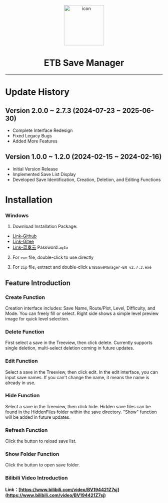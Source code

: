 <link rel="stylesheet" href="https://cdnjs.cloudflare.com/ajax/libs/font-awesome/5.15.4/css/all.min.css" crossorigin="anonymous" />

<div style="text-align: center;"><img src="https://github.com/llzgdc/ETBSaveManager/blob/development/src-tauri/icons/128x128.png" alt="icon" width="128" height="128"></div>

<div style="text-align: center;"><h1>ETB Save Manager</h1></div>

---

# Update History

## Version 2.0.0 ~ 2.7.3 (2024-07-23 ~ 2025-06-30)

- Complete Interface Redesign
- Fixed Legacy Bugs
- Added More Features


## Version 1.0.0 ~ 1.2.0 (2024-02-15 ~ 2024-02-16)
- Initial Version Release
- Implemented Save List Display
- Developed Save Identification, Creation, Deletion, and Editing Functions

# Installation

### Windows

1. Download Installation Package:

- [Link-Github](https://github.com/llzgdc/EscapeTheBackroomsSaveGamesTools/releases/tag/v2.3.0)
- [Link-Gitee](https://gitee.com/llzgd/EscapeTheBackroomsSaveGamesTools/releases/tag/v2.6.0)
- [Link-蓝奏云](https://llzgd.lanzouu.com/b009h9fqxg) Password:`aq4u`


2. For `exe` file, double-click to use directly

3. For `zip` file, extract and double-click `ETBSaveManager-EN v2.7.3.exe`


## Feature Introduction

### Create Function  
Creation interface includes: Save Name, Route/Plot, Level, Difficulty, and Mode. You can freely fill or select. Right side shows a simple level preview image for quick level selection.

### Delete Function
First select a save in the Treeview, then click delete. Currently supports single deletion, multi-select deletion coming in future updates.

### Edit Function
Select a save in the Treeview, then click edit. In the edit interface, you can input save names. If you can't change the name, it means the name is already in use.

### Hide Function
Select a save in the Treeview, then click hide. Hidden save files can be found in the HiddenFiles folder within the save directory. "Show" function will be added in future updates.

### Refresh Function
Click the button to reload save list.

### Show Folder Function
Click the button to open save folder.

### Bilibili Video Introduction
**Link：[https://www.bilibili.com/video/BV194421Z7sj](https://www.bilibili.com/video/BV194421Z7sj)**  